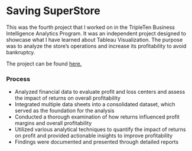 # Saving SuperStore
This was the fourth project that I worked on in the TripleTen Business Intelligence Analytics Program. It was an independent
project designed to showcase what I have learned about Tableau Visualization. The purpose was to analyze the store’s
operations and increase its profitability to avoid bankruptcy.

The project can be found [here.](https://public.tableau.com/app/profile/tyler.f7184/viz/Sprint4Project_17183414422510/Part1_1)

### Process
* Analyzed financial data to evaluate profit and loss centers and assess the impact of returns on overall profitability
* Integrated multiple data sheets into a consolidated dataset, which served as the foundation for the analysis
* Conducted a thorough examination of how returns influenced profit margins and overall profitability
* Utilized various analytical techniques to quantify the impact of returns on profit and provided actionable insights to improve profitability
* Findings were documented and presented through detailed reports
